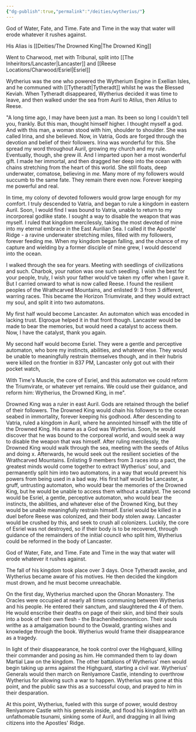 ```yaml
---
{"dg-publish":true,"permalink":"/deities/wytherius/"}
---
```


God of Water, Fate, and Time. Fate and Time in the way that water will erode whatever it rushes against.

His Alias is [[Deities/The Drowned King\|The Drowned King]]

Went to Charwood, met with Tribunal, split into [[The Inheiritors/Lancaster\|Lancaster]] and [[Reese Locations/Charwood/Esriel\|Esriel]]

Wytherius was the one who powered the Wytherium Engine in Exellian Isles, and he communed with [[Tytheradt\|Tytheradt]] whilst he was the Blessed Keviah. When Tytheradt disappeared, Wytherius decided it was time to leave, and then walked under the sea from Auril to Atilus, then Atilus to Reese.

"A long time ago, I may have been just a man. Its been so long I couldn't tell you, frankly. But this man, thought himself higher. I thought myself a god. And with this man, a woman stood with him, shoulder to shoulder. She was called Irina, and she believed.  Now, in Vatria, Gods are forged through the devotion and belief of their followers. Irina was wonderful for this. She spread my word throughout Auril, growing my church and my rule. Eventually, though, she grew ill. And I imparted upon her a most wonderful gift. I made her immortal, and then dragged her deep into the ocean with chains stretching from the heart of this world. She still floats, deep underwater, comatose, believing in *me.* Many more of my followers would succumb to the same fate. They remain there even now. Forever keeping me powerful and real. 

In time, my colony of devoted followers would grow large enough for my comfort. I truly descended to Vatria, and began to rule a kingdom in eastern Auril. Soon, I would find I was bound to Vatria, unable to return to my incorporeal godlike state. I sought a way to disable the weapon that was myself. I ruled that kingdom mercilessly, taking the most devoted of mine into my eternal embrace in the East Aurilian Sea. I called it the Apostle' Ridge - a ravine underwater stretching miles, filled with my followers, forever feeding me. When my kingdom began falling, and the chance of my capture and wielding by a former disciple of mine grew, I would descend into the ocean. 

I walked through the sea for years. Meeting with seedlings of civilizations and such. Charbok, your nation was one such seedling. I wish the best for your people, truly, I wish your father would've taken my offer when I gave it. But I carried onward to what is now called Reese. I found the resilient peoples of the Wrathcarved Mountains, and enlisted 9: 3 from 3 different, warring races. This became the Horizon Triumvirate, and they would extract my soul, and split it into two automatons. 

My first half would become Lancaster. An automaton which was encoded in lacking trust. Elqroque helped it in that front though. Lancaster would be made to bear the memories, but would need a catalyst to access them. Now, I have the catalyst, thank you again.

My second half would become Esriel. They were a gentle and perceptive automaton, who bore my instincts, abilities, and whatever else. They would be unable to meaningfully restrain themselves though, and in their hubris were killed on the frontier in 837 PM, Lancaster only got out with their pocket watch,

With Time's Muscle,  the core of Esriel, and this automaton we could reform the Triumvirate, or whatever yet remains. We could use their guidance, and reform him: Wytherius, the Drowned King, in me".

Drowned King was a ruler in east Auril. Gods are retained through the belief of their followers. The Drowned King would chain his followers to the ocean seabed in immortality, forever keeping his godhood. After descending to Vatria, ruled a kingdom in Auril, where he annointed himself with the title of the Drowned King. His name as a God was Wytherius. Soon, he would discover that he was bound to the corporeal world, and would seek a way to disable the weapon that was himself. After ruling mercilessly, the Drowned King would walk through the sea, meeting with the seeds of Atilus and doing x. Afterwards, he would seek out the resilient societies of the Wrathcarved Mountains. Enlisting 9 members from 3 races into a pact, the greatest minds would come together to extract Wytherius' soul, and permanently split him into two automatons, in a way that would prevent his powers from being used in a bad way. His first half would be Lancaster, a gruff, untrusting automaton, who would bear the memories of the Drowned King, but he would be unable to access them without a catalyst. The second would be Esriel, a gentle, perceptive automaton, who would bear the instincts, the abilities, and whatever else of the Drowned King, but they would be unable meaningfully restrain himself. Esriel would be killed in a duel before Reese was colonized, and their body stolen away. Lancaster would be crushed by this, and seek to crush all colonizers. Luckily, the core of Esriel was not destroyed, so if their body is to be recovered, through guidance of the remainders of the initial council who split him, Wytherius could be reformed in the body of Lancaster.

God of Water, Fate, and Time. Fate and Time in the way that water will erode whatever it rushes against.

The fall of his kingdom took place over 3 days. Once Tytheradt awoke, and Wytherius became aware of his motives. He then decided the kingdom must drown, and he must become unreachable.

On the first day, Wytherius marched upon the Ghoran Monastery. The Oracles were occupied at nearly all times communing between Wytherius and his people. He entered their sanctum, and slaughtered the 4 of them. He would enscribe their deaths on page of their skin, and bind their souls into a book of their own flesh - the Brachenihedronomicon. Their souls writhe as a amalgamation bound to the Oswald, granting wishes and knowledge through the book. Wytherius would frame their disappearance as a tragedy.

In light of their disappearance, he took control over the Highguard, killing their commander and posing as him. He commanded them to lay down Martial Law on the kingdom. The other battalions of Wytherius' men would begin taking up arms against the Highguard, starting a civil war. Wytherius' Generals would then march on Renlyamore Castle, intending to overthrow Wytherius for allowing such a war to happen. Wytherius was gone at this point, and the public saw this as a successful coup, and prayed to him in their desparation. 

At this point, Wytherius, fueled with this surge of power, would destroy Renlyamore Castle with his generals inside, and flood his kingdom with an unfathomable tsunami, sinking some of Auril, and dragging in all living citizens into the Apostles' Ridge.